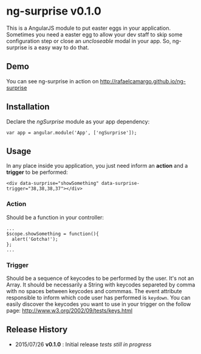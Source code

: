 # ng-surprise v0.1.0
This is a AngularJS module to put easter eggs in your application. Sometimes you need a easter egg to allow your dev staff to skip some configuration step or close an *uncloseable* modal in your app. So, ng-surprise is a easy way to do that.

## Demo
You can see ng-surprise in action on http://rafaelcamargo.github.io/ng-surprise

## Installation
Declare the *ngSurprise* module as your app dependency:
```
var app = angular.module('App', ['ngSurprise']);
```

## Usage
In any place inside you application, you just need inform an **action** and a **trigger** to be performed:
```
<div data-surprise="showSomething" data-surprise-trigger="38,38,38,37"></div>
```

### Action
Should be a function in your controller:
```
...
$scope.showSomething = function(){
  alert('Gotcha!');
};
...
```

### Trigger
Should be a sequence of keycodes to be performed by the user. It's not an Array. It should be necessarily a String with keycodes separeted by comma with no spaces between keycodes and commmas. The event attribute responsible to inform which code user has performed is `keydown`. You can easily discover the keycodes you want to use in your trigger on the follow page: http://www.w3.org/2002/09/tests/keys.html

## Release History
- 2015/07/26 **v0.1.0** : Initial release *tests still in progress*
